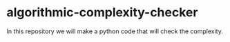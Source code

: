 # algorithmic-complexity-checker
In this repository we will make a python code that will check the complexity.

